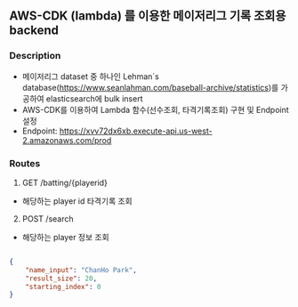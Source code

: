 ## AWS-CDK (lambda) 를 이용한 메이저리그 기록 조회용 backend

### Description

- 메이저리그 dataset 중 하나인 Lehman`s database(https://www.seanlahman.com/baseball-archive/statistics)를 가공하여 elasticsearch에 bulk insert
- AWS-CDK를 이용하여 Lambda 함수(선수조회, 타격기록조회) 구현 및 Endpoint 설정
- Endpoint: https://xvv72dx6xb.execute-api.us-west-2.amazonaws.com/prod

### Routes 

1. GET /batting/{playerid}

- 해당하는 player id 타격기록 조회

2. POST /search

- 해당하는 player 정보 조회

```json

{
    "name_input": "ChanHo Park", 
    "result_size": 20,
    "starting_index": 0
}


```
